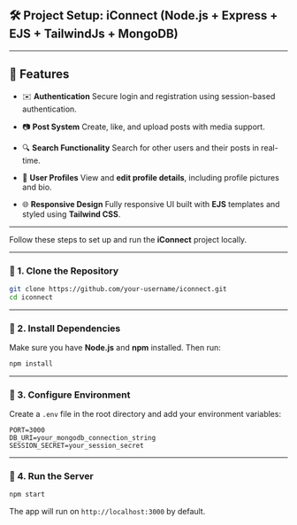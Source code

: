 ## 🛠️ Project Setup: iConnect (Node.js + Express + EJS + TailwindJs + MongoDB)

---

## 🚀 Features

* ✉️ **Authentication**
  Secure login and registration using session-based authentication.

* 📷 **Post System**
  Create, like, and upload posts with media support.

* 🔍 **Search Functionality**
  Search for other users and their posts in real-time.

* 👤 **User Profiles**
  View and **edit profile details**, including profile pictures and bio.

* 🌐 **Responsive Design**
  Fully responsive UI built with **EJS** templates and styled using **Tailwind CSS**.

---

Follow these steps to set up and run the **iConnect** project locally.

---

### 📆 1. Clone the Repository

```bash
git clone https://github.com/your-username/iconnect.git
cd iconnect
```

---

### 📁 2. Install Dependencies

Make sure you have **Node.js** and **npm** installed. Then run:

```bash
npm install
```

---

### 🔐 3. Configure Environment

Create a `.env` file in the root directory and add your environment variables:

```env
PORT=3000
DB_URI=your_mongodb_connection_string
SESSION_SECRET=your_session_secret
```

---

### 🧰 4. Run the Server

```bash
npm start
```

The app will run on `http://localhost:3000` by default.


